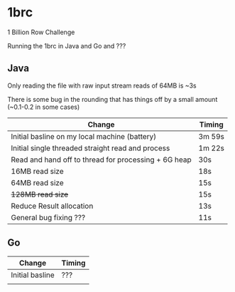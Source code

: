 # 1brc

1 Billion Row Challenge

Running the 1brc in Java and Go and ???

## Java

Only reading the file with raw input stream reads of 64MB is ~3s

There is some bug in the rounding that has things off by a small amount (~0.1-0.2 in some cases)

| Change | Timing |
| --- | --- |
| Initial basline on my local machine (battery) | 3m 59s |
| Initial single threaded straight read and process | 1m 22s |
| Read and hand off to thread for processing + 6G heap | 30s |
| 16MB read size | 18s |
| 64MB read size | 15s |
| ~~128MB read size~~ | 15s |
| Reduce Result allocation | 13s |
| General bug fixing ??? | 11s |

## Go

| Change | Timing |
| --- | --- |
| Initial basline  | ??? |
|  |  |
